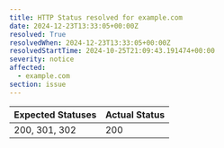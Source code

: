 ```yaml
---
title: HTTP Status resolved for example.com
date: 2024-12-23T13:33:05+00:00Z
resolved: True
resolvedWhen: 2024-12-23T13:33:05+00:00Z
resolvedStartTime: 2024-10-25T21:09:43.191474+00:00
severity: notice
affected:
  - example.com
section: issue
---
```


| Expected Statuses | Actual Status  |
|-------------------|----------------|
| 200, 301, 302 | 200 |
